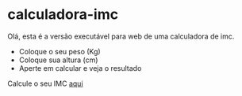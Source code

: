 # calculadora-imc

Olá, esta é a versão executável para web de uma calculadora de imc. 

- Coloque o seu peso (Kg)
- Coloque sua altura (cm)
- Aperte em calcular e veja o resultado

Calcule o seu IMC [aqui](https://raifm.github.io/calculadora-imc/)
